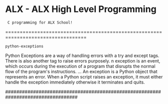 ALX - ALX High Level Programming
===========================
     C programming for ALX School!
==================================================================================

	python-exceptions

Python Exceptions are a way of handling errors with a try and except tags. There is also 
another tag to raise errors purposely.
n exception is an event, which occurs during the execution of a program that disrupts the normal flow of the program's instructions. ... An exception is a Python object that represents an error. When a Python script raises an exception, it must either handle the exception immediately otherwise it terminates and quits.

##################################################################################
